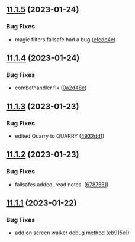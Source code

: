 ## [11.1.5](https://github.com/Torwent/WaspLib/compare/v11.1.4...v11.1.5) (2023-01-24)


### Bug Fixes

* magic filters failsafe had a bug ([efede4e](https://github.com/Torwent/WaspLib/commit/efede4e705f51bd7391dcbc9405a4695d20ed055))



## [11.1.4](https://github.com/Torwent/WaspLib/compare/v11.1.3...v11.1.4) (2023-01-24)


### Bug Fixes

* combathandler fix ([0a2d48e](https://github.com/Torwent/WaspLib/commit/0a2d48e36a4efdb1f430e562454862130e39996c))



## [11.1.3](https://github.com/Torwent/WaspLib/compare/v11.1.2...v11.1.3) (2023-01-23)


### Bug Fixes

* edited Quarry to QUARRY ([4932dd1](https://github.com/Torwent/WaspLib/commit/4932dd1831640d6a13009c389f8f105b8b6bb737))



## [11.1.2](https://github.com/Torwent/WaspLib/compare/v11.1.1...v11.1.2) (2023-01-23)


### Bug Fixes

* failsafes added, read notes. ([6787551](https://github.com/Torwent/WaspLib/commit/6787551869657c06fd28a0ff46bf6ca73d99f336))



## [11.1.1](https://github.com/Torwent/WaspLib/compare/v11.1.0...v11.1.1) (2023-01-22)


### Bug Fixes

* add on screen walker debug method ([eb915e1](https://github.com/Torwent/WaspLib/commit/eb915e19f320eeda440c55d20b56c39c2ef39946))



